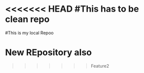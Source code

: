 <<<<<<< HEAD
#This has to be clean repo
=======
#This is my local Repoo
# New REpository also
>>>>>>> Feature2
